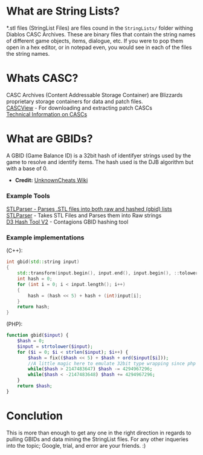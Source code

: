 # What are String Lists?
\*.stl files (StringList Files) are files cound in the `StringLists/` folder withing Diablos CASC Archives. These are binary files that contain the string names of different game objects, items, dialogue, etc. If you were to pop them open in a hex editor, or in notepad even, you would see in each of the files the string names.

# Whats CASC?
CASC Archives (Content Addressable Storage Container) are Blizzards proprietary storage containers for data and patch files.  
[CASCView](http://www.zezula.net/en/casc/main.html) - For downloading and extracting patch CASCs  
[Technical Information on CASCs](https://wowdev.wiki/CASC)

# What are GBIDs?
A GBID (Game Balance ID) is a 32bit hash of identifyer strings used by the game to resolve and identify items. The hash used is the DJB algorithm but with a base of 0.  
* **Credit:** [UnknownCheats Wiki](https://www.unknowncheats.me/wiki/Diablo:Diablo_3_Definitions)  

### Example Tools
[STLParser - Parses .STL files into both raw and hashed (gbid) lists](https://github.com/Tonic-Box/STLParser/releases/)  
[STLParser](https://github.com/CaiMiao/D3Parser) - Takes STL Files and Parses them into Raw strings  
[D3 Hash Tool V2](https://github.com/ooCONTAGIONoo/D3HashTool/releases) - Contagions GBID hashing tool  

### Example implementations

(C++):
```cpp
int gbid(std::string input)
{
	std::transform(input.begin(), input.end(), input.begin(), ::tolower);
	int hash = 0;
	for (int i = 0; i < input.length(); i++)
	{
		hash = (hash << 5) + hash + (int)input[i];
	}
	return hash;
}
```
(PHP):
```php
function gbid($input) {
	$hash = 0;
	$input = strtolower($input);
	for ($i = 0; $i < strlen($input); $i++) {
		$hash = fix(($hash << 5) + $hash + ord($input[$i]));
		//A little magic here to emulate 32bit type wrapping since php likes to auto type cast
		while($hash > 2147483647) $hash -= 4294967296;
		while($hash < -2147483648) $hash += 4294967296;
	}
	return $hash;
}
```

# Conclution
This is more than enough to get any one in the right direction in regards to pulling GBIDs and data mining the StringList files. For any other inqueries into the topic; Google, trial, and error are your friends. :)
